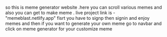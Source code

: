 so this is meme generator website .here you can scroll various memes and also you can get to make meme .
live project link is - "memeblast.netlify.app"
fisrt you have to signp then signin and enjoy memes and then if you want to generate your own meme go to navbar and click on meme generator for your customize meme
